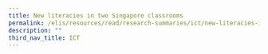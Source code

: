 ```yaml
---
title: New literacies in two Singapore classrooms
permalink: /elis/resources/read/research-summaries/ict/new-literacies-in-two-singapore-classrooms/
description: ""
third_nav_title: ICT
---
```


